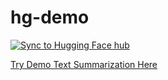 # hg-demo

[![Sync to Hugging Face hub](https://github.com/keanlim8/hg-demo/actions/workflows/main.yml/badge.svg)](https://github.com/keanlim8/hg-demo/actions/workflows/main.yml)


[Try Demo Text Summarization Here](https://huggingface.co/spaces/kl08/hg-demo-w-github)
